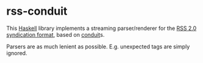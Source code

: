 # rss-conduit

This [Haskell][hsk] library implements a streaming parser/renderer for the [RSS 2.0 syndication format][rss], based on [conduit][cdt]s.

Parsers are as much lenient as possible. E.g. unexpected tags are simply ignored.


[rss]: http://cyber.law.harvard.edu/rss/rss.html
[cdt]: https://hackage.haskell.org/package/conduit
[hsk]: https://haskell.org

